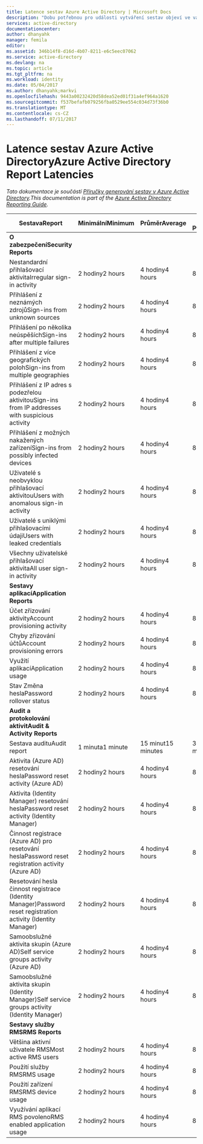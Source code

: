 ```yaml
---
title: Latence sestav Azure Active Directory | Microsoft Docs
description: "Dobu potřebnou pro události vytváření sestav objeví ve vašem Azure Active Directory"
services: active-directory
documentationcenter: 
author: dhanyahk
manager: femila
editor: 
ms.assetid: 346b14f8-d16d-4b07-8211-e6c5eec07062
ms.service: active-directory
ms.devlang: na
ms.topic: article
ms.tgt_pltfrm: na
ms.workload: identity
ms.date: 05/04/2017
ms.author: dhanyahk;markvi
ms.openlocfilehash: 9443a00232420d58dea52ed01f31a4ef964a1620
ms.sourcegitcommit: f537befafb079256fba0529ee554c034d73f36b0
ms.translationtype: MT
ms.contentlocale: cs-CZ
ms.lasthandoff: 07/11/2017
---
```

# <a name="azure-active-directory-report-latencies"></a><span data-ttu-id="333d2-103">Latence sestav Azure Active Directory</span><span class="sxs-lookup"><span data-stu-id="333d2-103">Azure Active Directory Report Latencies</span></span>
<span data-ttu-id="333d2-104">*Tato dokumentace je součástí [Příručky generování sestav v Azure Active Directory](active-directory-reporting-guide.md).*</span><span class="sxs-lookup"><span data-stu-id="333d2-104">*This documentation is part of the [Azure Active Directory Reporting Guide](active-directory-reporting-guide.md).*</span></span>

| <span data-ttu-id="333d2-105">Sestava</span><span class="sxs-lookup"><span data-stu-id="333d2-105">Report</span></span> | <span data-ttu-id="333d2-106">Minimální</span><span class="sxs-lookup"><span data-stu-id="333d2-106">Minimum</span></span> | <span data-ttu-id="333d2-107">Průměr</span><span class="sxs-lookup"><span data-stu-id="333d2-107">Average</span></span> | <span data-ttu-id="333d2-108">Maximální počet</span><span class="sxs-lookup"><span data-stu-id="333d2-108">Maximum</span></span> |
| --- | --- | --- | --- |
| <span data-ttu-id="333d2-109">**O zabezpečení**</span><span class="sxs-lookup"><span data-stu-id="333d2-109">**Security Reports**</span></span> | | | |
| <span data-ttu-id="333d2-110">Nestandardní přihlašovací aktivita</span><span class="sxs-lookup"><span data-stu-id="333d2-110">Irregular sign-in activity</span></span> |<span data-ttu-id="333d2-111">2 hodiny</span><span class="sxs-lookup"><span data-stu-id="333d2-111">2 hours</span></span> |<span data-ttu-id="333d2-112">4 hodiny</span><span class="sxs-lookup"><span data-stu-id="333d2-112">4 hours</span></span> |<span data-ttu-id="333d2-113">8 hodin</span><span class="sxs-lookup"><span data-stu-id="333d2-113">8 hours</span></span> |
| <span data-ttu-id="333d2-114">Přihlášení z neznámých zdrojů</span><span class="sxs-lookup"><span data-stu-id="333d2-114">Sign-ins from unknown sources</span></span> |<span data-ttu-id="333d2-115">2 hodiny</span><span class="sxs-lookup"><span data-stu-id="333d2-115">2 hours</span></span> |<span data-ttu-id="333d2-116">4 hodiny</span><span class="sxs-lookup"><span data-stu-id="333d2-116">4 hours</span></span> |<span data-ttu-id="333d2-117">8 hodin</span><span class="sxs-lookup"><span data-stu-id="333d2-117">8 hours</span></span> |
| <span data-ttu-id="333d2-118">Přihlášení po několika neúspěších</span><span class="sxs-lookup"><span data-stu-id="333d2-118">Sign-ins after multiple failures</span></span> |<span data-ttu-id="333d2-119">2 hodiny</span><span class="sxs-lookup"><span data-stu-id="333d2-119">2 hours</span></span> |<span data-ttu-id="333d2-120">4 hodiny</span><span class="sxs-lookup"><span data-stu-id="333d2-120">4 hours</span></span> |<span data-ttu-id="333d2-121">8 hodin</span><span class="sxs-lookup"><span data-stu-id="333d2-121">8 hours</span></span> |
| <span data-ttu-id="333d2-122">Přihlášení z více geografických poloh</span><span class="sxs-lookup"><span data-stu-id="333d2-122">Sign-ins from multiple geographies</span></span> |<span data-ttu-id="333d2-123">2 hodiny</span><span class="sxs-lookup"><span data-stu-id="333d2-123">2 hours</span></span> |<span data-ttu-id="333d2-124">4 hodiny</span><span class="sxs-lookup"><span data-stu-id="333d2-124">4 hours</span></span> |<span data-ttu-id="333d2-125">8 hodin</span><span class="sxs-lookup"><span data-stu-id="333d2-125">8 hours</span></span> |
| <span data-ttu-id="333d2-126">Přihlášení z IP adres s podezřelou aktivitou</span><span class="sxs-lookup"><span data-stu-id="333d2-126">Sign-ins from IP addresses with suspicious activity</span></span> |<span data-ttu-id="333d2-127">2 hodiny</span><span class="sxs-lookup"><span data-stu-id="333d2-127">2 hours</span></span> |<span data-ttu-id="333d2-128">4 hodiny</span><span class="sxs-lookup"><span data-stu-id="333d2-128">4 hours</span></span> |<span data-ttu-id="333d2-129">8 hodin</span><span class="sxs-lookup"><span data-stu-id="333d2-129">8 hours</span></span> |
| <span data-ttu-id="333d2-130">Přihlášení z možných nakažených zařízení</span><span class="sxs-lookup"><span data-stu-id="333d2-130">Sign-ins from possibly infected devices</span></span> |<span data-ttu-id="333d2-131">2 hodiny</span><span class="sxs-lookup"><span data-stu-id="333d2-131">2 hours</span></span> |<span data-ttu-id="333d2-132">4 hodiny</span><span class="sxs-lookup"><span data-stu-id="333d2-132">4 hours</span></span> |<span data-ttu-id="333d2-133">8 hodin</span><span class="sxs-lookup"><span data-stu-id="333d2-133">8 hours</span></span> |
| <span data-ttu-id="333d2-134">Uživatelé s neobvyklou přihlašovací aktivitou</span><span class="sxs-lookup"><span data-stu-id="333d2-134">Users with anomalous sign-in activity</span></span> |<span data-ttu-id="333d2-135">2 hodiny</span><span class="sxs-lookup"><span data-stu-id="333d2-135">2 hours</span></span> |<span data-ttu-id="333d2-136">4 hodiny</span><span class="sxs-lookup"><span data-stu-id="333d2-136">4 hours</span></span> |<span data-ttu-id="333d2-137">8 hodin</span><span class="sxs-lookup"><span data-stu-id="333d2-137">8 hours</span></span> |
| <span data-ttu-id="333d2-138">Uživatelé s uniklými přihlašovacími údaji</span><span class="sxs-lookup"><span data-stu-id="333d2-138">Users with leaked credentials</span></span> |<span data-ttu-id="333d2-139">2 hodiny</span><span class="sxs-lookup"><span data-stu-id="333d2-139">2 hours</span></span> |<span data-ttu-id="333d2-140">4 hodiny</span><span class="sxs-lookup"><span data-stu-id="333d2-140">4 hours</span></span> |<span data-ttu-id="333d2-141">8 hodin</span><span class="sxs-lookup"><span data-stu-id="333d2-141">8 hours</span></span> |
| <span data-ttu-id="333d2-142">Všechny uživatelské přihlašovací aktivita</span><span class="sxs-lookup"><span data-stu-id="333d2-142">All user sign-in activity</span></span> |<span data-ttu-id="333d2-143">2 hodiny</span><span class="sxs-lookup"><span data-stu-id="333d2-143">2 hours</span></span> |<span data-ttu-id="333d2-144">4 hodiny</span><span class="sxs-lookup"><span data-stu-id="333d2-144">4 hours</span></span> |<span data-ttu-id="333d2-145">8 hodin</span><span class="sxs-lookup"><span data-stu-id="333d2-145">8 hours</span></span> |
| <span data-ttu-id="333d2-146">**Sestavy aplikací**</span><span class="sxs-lookup"><span data-stu-id="333d2-146">**Application Reports**</span></span> | | | |
| <span data-ttu-id="333d2-147">Účet zřizování aktivity</span><span class="sxs-lookup"><span data-stu-id="333d2-147">Account provisioning activity</span></span> |<span data-ttu-id="333d2-148">2 hodiny</span><span class="sxs-lookup"><span data-stu-id="333d2-148">2 hours</span></span> |<span data-ttu-id="333d2-149">4 hodiny</span><span class="sxs-lookup"><span data-stu-id="333d2-149">4 hours</span></span> |<span data-ttu-id="333d2-150">8 hodin</span><span class="sxs-lookup"><span data-stu-id="333d2-150">8 hours</span></span> |
| <span data-ttu-id="333d2-151">Chyby zřizování účtů</span><span class="sxs-lookup"><span data-stu-id="333d2-151">Account provisioning errors</span></span> |<span data-ttu-id="333d2-152">2 hodiny</span><span class="sxs-lookup"><span data-stu-id="333d2-152">2 hours</span></span> |<span data-ttu-id="333d2-153">4 hodiny</span><span class="sxs-lookup"><span data-stu-id="333d2-153">4 hours</span></span> |<span data-ttu-id="333d2-154">8 hodin</span><span class="sxs-lookup"><span data-stu-id="333d2-154">8 hours</span></span> |
| <span data-ttu-id="333d2-155">Využití aplikací</span><span class="sxs-lookup"><span data-stu-id="333d2-155">Application usage</span></span> |<span data-ttu-id="333d2-156">2 hodiny</span><span class="sxs-lookup"><span data-stu-id="333d2-156">2 hours</span></span> |<span data-ttu-id="333d2-157">4 hodiny</span><span class="sxs-lookup"><span data-stu-id="333d2-157">4 hours</span></span> |<span data-ttu-id="333d2-158">8 hodin</span><span class="sxs-lookup"><span data-stu-id="333d2-158">8 hours</span></span> |
| <span data-ttu-id="333d2-159">Stav Změna hesla</span><span class="sxs-lookup"><span data-stu-id="333d2-159">Password rollover status</span></span> |<span data-ttu-id="333d2-160">2 hodiny</span><span class="sxs-lookup"><span data-stu-id="333d2-160">2 hours</span></span> |<span data-ttu-id="333d2-161">4 hodiny</span><span class="sxs-lookup"><span data-stu-id="333d2-161">4 hours</span></span> |<span data-ttu-id="333d2-162">8 hodin</span><span class="sxs-lookup"><span data-stu-id="333d2-162">8 hours</span></span> |
| <span data-ttu-id="333d2-163">**Audit a protokolování aktivit**</span><span class="sxs-lookup"><span data-stu-id="333d2-163">**Audit & Activity Reports**</span></span> | | | |
| <span data-ttu-id="333d2-164">Sestava auditu</span><span class="sxs-lookup"><span data-stu-id="333d2-164">Audit report</span></span> |<span data-ttu-id="333d2-165">1 minuta</span><span class="sxs-lookup"><span data-stu-id="333d2-165">1 minute</span></span> |<span data-ttu-id="333d2-166">15 minut</span><span class="sxs-lookup"><span data-stu-id="333d2-166">15 minutes</span></span> |<span data-ttu-id="333d2-167">30 minut</span><span class="sxs-lookup"><span data-stu-id="333d2-167">30 minutes</span></span> |
| <span data-ttu-id="333d2-168">Aktivita (Azure AD) resetování hesla</span><span class="sxs-lookup"><span data-stu-id="333d2-168">Password reset activity (Azure AD)</span></span> |<span data-ttu-id="333d2-169">2 hodiny</span><span class="sxs-lookup"><span data-stu-id="333d2-169">2 hours</span></span> |<span data-ttu-id="333d2-170">4 hodiny</span><span class="sxs-lookup"><span data-stu-id="333d2-170">4 hours</span></span> |<span data-ttu-id="333d2-171">8 hodin</span><span class="sxs-lookup"><span data-stu-id="333d2-171">8 hours</span></span> |
| <span data-ttu-id="333d2-172">Aktivita (Identity Manager) resetování hesla</span><span class="sxs-lookup"><span data-stu-id="333d2-172">Password reset activity (Identity Manager)</span></span> |<span data-ttu-id="333d2-173">2 hodiny</span><span class="sxs-lookup"><span data-stu-id="333d2-173">2 hours</span></span> |<span data-ttu-id="333d2-174">4 hodiny</span><span class="sxs-lookup"><span data-stu-id="333d2-174">4 hours</span></span> |<span data-ttu-id="333d2-175">8 hodin</span><span class="sxs-lookup"><span data-stu-id="333d2-175">8 hours</span></span> |
| <span data-ttu-id="333d2-176">Činnost registrace (Azure AD) pro resetování hesla</span><span class="sxs-lookup"><span data-stu-id="333d2-176">Password reset registration activity (Azure AD)</span></span> |<span data-ttu-id="333d2-177">2 hodiny</span><span class="sxs-lookup"><span data-stu-id="333d2-177">2 hours</span></span> |<span data-ttu-id="333d2-178">4 hodiny</span><span class="sxs-lookup"><span data-stu-id="333d2-178">4 hours</span></span> |<span data-ttu-id="333d2-179">8 hodin</span><span class="sxs-lookup"><span data-stu-id="333d2-179">8 hours</span></span> |
| <span data-ttu-id="333d2-180">Resetování hesla činnost registrace (Identity Manager)</span><span class="sxs-lookup"><span data-stu-id="333d2-180">Password reset registration activity (Identity Manager)</span></span> |<span data-ttu-id="333d2-181">2 hodiny</span><span class="sxs-lookup"><span data-stu-id="333d2-181">2 hours</span></span> |<span data-ttu-id="333d2-182">4 hodiny</span><span class="sxs-lookup"><span data-stu-id="333d2-182">4 hours</span></span> |<span data-ttu-id="333d2-183">8 hodin</span><span class="sxs-lookup"><span data-stu-id="333d2-183">8 hours</span></span> |
| <span data-ttu-id="333d2-184">Samoobslužné aktivita skupin (Azure AD)</span><span class="sxs-lookup"><span data-stu-id="333d2-184">Self service groups activity (Azure AD)</span></span> |<span data-ttu-id="333d2-185">2 hodiny</span><span class="sxs-lookup"><span data-stu-id="333d2-185">2 hours</span></span> |<span data-ttu-id="333d2-186">4 hodiny</span><span class="sxs-lookup"><span data-stu-id="333d2-186">4 hours</span></span> |<span data-ttu-id="333d2-187">8 hodin</span><span class="sxs-lookup"><span data-stu-id="333d2-187">8 hours</span></span> |
| <span data-ttu-id="333d2-188">Samoobslužné aktivita skupin (Identity Manager)</span><span class="sxs-lookup"><span data-stu-id="333d2-188">Self service groups activity (Identity Manager)</span></span> |<span data-ttu-id="333d2-189">2 hodiny</span><span class="sxs-lookup"><span data-stu-id="333d2-189">2 hours</span></span> |<span data-ttu-id="333d2-190">4 hodiny</span><span class="sxs-lookup"><span data-stu-id="333d2-190">4 hours</span></span> |<span data-ttu-id="333d2-191">8 hodin</span><span class="sxs-lookup"><span data-stu-id="333d2-191">8 hours</span></span> |
| <span data-ttu-id="333d2-192">**Sestavy služby RMS**</span><span class="sxs-lookup"><span data-stu-id="333d2-192">**RMS Reports**</span></span> | | | |
| <span data-ttu-id="333d2-193">Většina aktivní uživatele RMS</span><span class="sxs-lookup"><span data-stu-id="333d2-193">Most active RMS users</span></span> |<span data-ttu-id="333d2-194">2 hodiny</span><span class="sxs-lookup"><span data-stu-id="333d2-194">2 hours</span></span> |<span data-ttu-id="333d2-195">4 hodiny</span><span class="sxs-lookup"><span data-stu-id="333d2-195">4 hours</span></span> |<span data-ttu-id="333d2-196">8 hodin</span><span class="sxs-lookup"><span data-stu-id="333d2-196">8 hours</span></span> |
| <span data-ttu-id="333d2-197">Použití služby RMS</span><span class="sxs-lookup"><span data-stu-id="333d2-197">RMS usage</span></span> |<span data-ttu-id="333d2-198">2 hodiny</span><span class="sxs-lookup"><span data-stu-id="333d2-198">2 hours</span></span> |<span data-ttu-id="333d2-199">4 hodiny</span><span class="sxs-lookup"><span data-stu-id="333d2-199">4 hours</span></span> |<span data-ttu-id="333d2-200">8 hodin</span><span class="sxs-lookup"><span data-stu-id="333d2-200">8 hours</span></span> |
| <span data-ttu-id="333d2-201">Použití zařízení RMS</span><span class="sxs-lookup"><span data-stu-id="333d2-201">RMS device usage</span></span> |<span data-ttu-id="333d2-202">2 hodiny</span><span class="sxs-lookup"><span data-stu-id="333d2-202">2 hours</span></span> |<span data-ttu-id="333d2-203">4 hodiny</span><span class="sxs-lookup"><span data-stu-id="333d2-203">4 hours</span></span> |<span data-ttu-id="333d2-204">8 hodin</span><span class="sxs-lookup"><span data-stu-id="333d2-204">8 hours</span></span> |
| <span data-ttu-id="333d2-205">Využívání aplikací RMS povoleno</span><span class="sxs-lookup"><span data-stu-id="333d2-205">RMS enabled application usage</span></span> |<span data-ttu-id="333d2-206">2 hodiny</span><span class="sxs-lookup"><span data-stu-id="333d2-206">2 hours</span></span> |<span data-ttu-id="333d2-207">4 hodiny</span><span class="sxs-lookup"><span data-stu-id="333d2-207">4 hours</span></span> |<span data-ttu-id="333d2-208">8 hodin</span><span class="sxs-lookup"><span data-stu-id="333d2-208">8 hours</span></span> |

